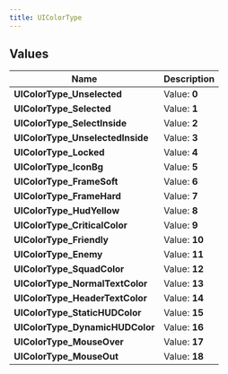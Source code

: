 ```yaml
---
title: UIColorType
---
```


## Values
| Name | Description |
| ---- | ----------- |
| **UIColorType_Unselected** | Value: **0** |
| **UIColorType_Selected** | Value: **1** |
| **UIColorType_SelectInside** | Value: **2** |
| **UIColorType_UnselectedInside** | Value: **3** |
| **UIColorType_Locked** | Value: **4** |
| **UIColorType_IconBg** | Value: **5** |
| **UIColorType_FrameSoft** | Value: **6** |
| **UIColorType_FrameHard** | Value: **7** |
| **UIColorType_HudYellow** | Value: **8** |
| **UIColorType_CriticalColor** | Value: **9** |
| **UIColorType_Friendly** | Value: **10** |
| **UIColorType_Enemy** | Value: **11** |
| **UIColorType_SquadColor** | Value: **12** |
| **UIColorType_NormalTextColor** | Value: **13** |
| **UIColorType_HeaderTextColor** | Value: **14** |
| **UIColorType_StaticHUDColor** | Value: **15** |
| **UIColorType_DynamicHUDColor** | Value: **16** |
| **UIColorType_MouseOver** | Value: **17** |
| **UIColorType_MouseOut** | Value: **18** |

